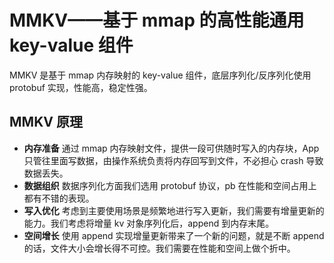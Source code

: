 # MMKV——基于 mmap 的高性能通用 key-value 组件

MMKV 是基于 mmap 内存映射的 key-value 组件，底层序列化/反序列化使用 protobuf 实现，性能高，稳定性强。

## MMKV 原理

- **内存准备**
  通过 mmap 内存映射文件，提供一段可供随时写入的内存块，App 只管往里面写数据，由操作系统负责将内存回写到文件，不必担心 crash 导致数据丢失。
- **数据组织**
  数据序列化方面我们选用 protobuf 协议，pb 在性能和空间占用上都有不错的表现。
- **写入优化**
  考虑到主要使用场景是频繁地进行写入更新，我们需要有增量更新的能力。我们考虑将增量 kv 对象序列化后，append 到内存末尾。
- **空间增长**
  使用 append 实现增量更新带来了一个新的问题，就是不断 append 的话，文件大小会增长得不可控。我们需要在性能和空间上做个折中。